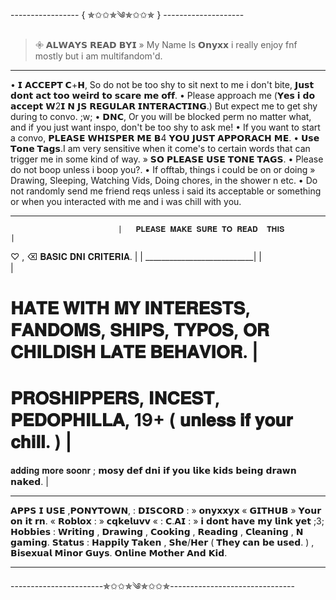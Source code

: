 ----------------- { ✯✩✩✯༄✯✩✩✯ } --------------------
> 𖧷 𝗔𝗟𝗪𝗔𝗬𝗦 𝗥𝗘𝗔𝗗 𝗕𝗬𝗜 » My Name Is 𝗢𝗻𝘆𝘅𝘅
i really enjoy fnf mostly but i am multifandom'd.
_____________________________________________________________________________________________________________________________________________

• 𝗜 𝗔𝗖𝗖𝗘𝗣𝗧 𝗖+𝗛, So do not be too shy to sit next to me i don't bite, 𝗝𝘂𝘀𝘁 𝗱𝗼𝗻𝘁 𝗮𝗰𝘁 𝘁𝗼𝗼 𝘄𝗲𝗶𝗿𝗱 𝘁𝗼 𝘀𝗰𝗮𝗿𝗲 𝗺𝗲 𝗼𝗳𝗳.
• Please approach me (𝗬𝗲𝘀 𝗶 𝗱𝗼 𝗮𝗰𝗰𝗲𝗽𝘁 𝗪2𝗜 𝗡 𝗝𝗦 𝗥𝗘𝗚𝗨𝗟𝗔𝗥 𝗜𝗡𝗧𝗘𝗥𝗔𝗖𝗧𝗜𝗡𝗚.) But expect me to get shy during to convo. ;w;
• 𝗗𝗡𝗖, Or you will be blocked perm no matter what, and if you just want inspo, don't be too shy to ask me!
• If you want to start a convo, 𝗣𝗟𝗘𝗔𝗦𝗘 𝗪𝗛𝗜𝗦𝗣𝗘𝗥 𝗠𝗘 𝗕4 𝗬𝗢𝗨 𝗝𝗨𝗦𝗧 𝗔𝗣𝗣𝗢𝗥𝗔𝗖𝗛 𝗠𝗘.
• 𝗨𝘀𝗲 𝗧𝗼𝗻𝗲 𝗧𝗮𝗴𝘀.I am very sensitive when it come's to certain words that can trigger me in some kind of way. » 𝗦𝗢 𝗣𝗟𝗘𝗔𝗦𝗘 𝗨𝗦𝗘 𝗧𝗢𝗡𝗘 𝗧𝗔𝗚𝗦.
• Please do not boop unless i boop you?.
• If offtab, things i could be on or doing » Drawing, Sleeping, Watching Vids, Doing chores, in the shower n etc.
• Do not randomly send me friend reqs unless i said its acceptable or something or when you interacted with me and i was chill with you.

____________________________________________________________________________________________________________________________________________
                            |   𝐏𝐋𝐄𝐀𝐒𝐄 𝐌𝐀𝐊𝐄 𝐒𝐔𝐑𝐄 𝐓𝐎 𝐑𝐄𝐀𝐃  𝐓𝐇𝐈𝐒                  |
 ♡︎ , ⌫ 𝐁𝐀𝐒𝐈𝐂 𝐃𝐍𝐈 𝐂𝐑𝐈𝐓𝐄𝐑𝐈𝐀. |                                                     |
 ___________________________|                                                     |                                                                                      
                                                                                  |               
 # 𝐇𝐀𝐓𝐄 𝐖𝐈𝐓𝐇 𝐌𝐘 𝐈𝐍𝐓𝐄𝐑𝐄𝐒𝐓𝐒, 𝐅𝐀𝐍𝐃𝐎𝐌𝐒, 𝐒𝐇𝐈𝐏𝐒, 𝐓𝐘𝐏𝐎𝐒, 𝐎𝐑 𝐂𝐇𝐈𝐋𝐃𝐈𝐒𝐇 𝐋𝐀𝐓𝐄 𝐁𝐄𝐇𝐀𝐕𝐈𝐎𝐑. |
 # 𝐏𝐑𝐎𝐒𝐇𝐈𝐏𝐏𝐄𝐑𝐒, 𝐈𝐍𝐂𝐄𝐒𝐓, 𝐏𝐄𝐃𝐎𝐏𝐇𝐈𝐋𝐋𝐀, 19+ ( 𝐮𝐧𝐥𝐞𝐬𝐬 𝐢𝐟 𝐲𝐨𝐮𝐫 𝐜𝐡𝐢𝐥𝐥. )                     |
𝐚𝐝𝐝𝐢𝐧𝐠 𝐦𝐨𝐫𝐞 𝐬𝐨𝐨𝐧𝐫      ; 𝗺𝗼𝘀𝘆 𝗱𝗲𝗳 𝗱𝗻𝗶 𝗶𝗳 𝘆𝗼𝘂 𝗹𝗶𝗸𝗲 𝗸𝗶𝗱𝘀 𝗯𝗲𝗶𝗻𝗴 𝗱𝗿𝗮𝘄𝗻 𝗻𝗮𝗸𝗲𝗱.                |
___________________________________________________________________________________
𝗔𝗣𝗣𝗦 𝗜 𝗨𝗦𝗘 ,𝗣𝗢𝗡𝗬𝗧𝗢𝗪𝗡, :  𝗗𝗜𝗦𝗖𝗢𝗥𝗗 : » 𝗼𝗻𝘆𝘅𝘅𝘆𝘅 « 𝗚𝗜𝗧𝗛𝗨𝗕 » 𝗬𝗼𝘂𝗿 𝗼𝗻 𝗶𝘁 𝗿𝗻. « 𝗥𝗼𝗯𝗹𝗼𝘅 : » 𝗰𝗾𝗸𝗲𝗹𝘂𝘃𝘃 « : 𝗖.𝗔𝗜 : » 𝗶 𝗱𝗼𝗻𝘁 𝗵𝗮𝘃𝗲 𝗺𝘆 𝗹𝗶𝗻𝗸 𝘆𝗲𝘁 ;3;
𝗛𝗼𝗯𝗯𝗶𝗲𝘀 : 𝗪𝗿𝗶𝘁𝗶𝗻𝗴 , 𝗗𝗿𝗮𝘄𝗶𝗻𝗴 , 𝗖𝗼𝗼𝗸𝗶𝗻𝗴 , 𝗥𝗲𝗮𝗱𝗶𝗻𝗴 , 𝗖𝗹𝗲𝗮𝗻𝗶𝗻𝗴 , 𝗡 𝗴𝗮𝗺𝗶𝗻𝗴.
𝗦𝘁𝗮𝘁𝘂𝘀 : 𝗛𝗮𝗽𝗽𝗶𝗹𝘆 𝗧𝗮𝗸𝗲𝗻 , 𝗦𝗵𝗲/𝗛𝗲𝗿 ( 𝗧𝗵𝗲𝘆 𝗰𝗮𝗻 𝗯𝗲 𝘂𝘀𝗲𝗱. ) , 𝗕𝗶𝘀𝗲𝘅𝘂𝗮𝗹 𝗠𝗶𝗻𝗼𝗿 𝗚𝘂𝘆𝘀. 𝗢𝗻𝗹𝗶𝗻𝗲 𝗠𝗼𝘁𝗵𝗲𝗿 𝗔𝗻𝗱 𝗞𝗶𝗱.
_________________________________________________________________________________________________________________________________
-----------------------✯✩✩✯༄✯✩✩✯-------------------------------
